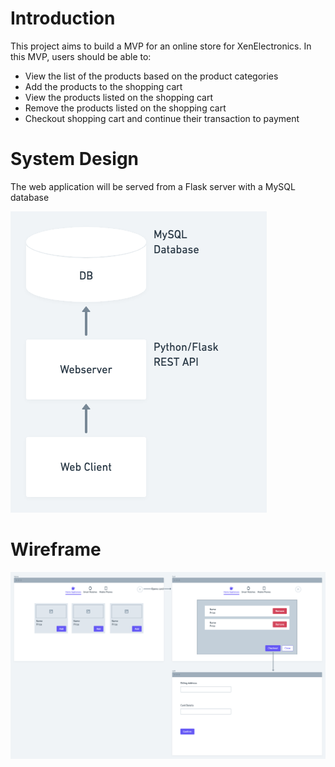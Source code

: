 # Introduction

This project aims to build a MVP for an online store for XenElectronics. In this MVP, users should be able to:
- View the list of the products based on the product categories
- Add the products to the shopping cart
- View the products listed on the shopping cart
- Remove the products listed on the shopping cart
- Checkout shopping cart and continue their transaction to payment

# System Design
The web application will be served from a Flask server with a MySQL database

![System Design](/assets/system_design.png)

# Wireframe
![Wireframe](/assets/wireframe.png)
